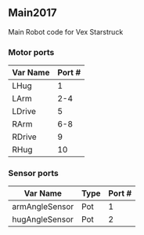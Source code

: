 ## Main2017
Main Robot code for Vex Starstruck

### Motor ports
| Var Name | Port # |
| -------- | ------ |
| LHug     | 1      |
| LArm     | 2-4    |
| LDrive   | 5      |
| RArm     | 6-8    |
| RDrive   | 9      |
| RHug     | 10     |

### Sensor ports
| Var Name       | Type | Port # |
| -------------- | ---- | ------ |
| armAngleSensor | Pot  | 1 |
| hugAngleSensor | Pot  | 2 |
